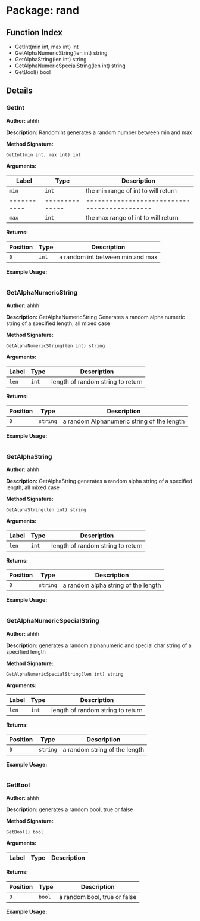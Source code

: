 # Package: rand

## Function Index

- GetInt(min int, max int) int
- GetAlphaNumericString(len int) string
- GetAlphaString(len int) string
- GetAlphaNumericSpecialString(len int) string
- GetBool() bool

## Details

### GetInt

**Author:** ahhh

**Description:**  RandomInt generates a random number between min and max

**Method Signature:**

```
GetInt(min int, max int) int
```

**Arguments:**

| Label     | Type         | Description                                |
|-----------|--------------|--------------------------------------------|
| `min`     | `int`        | the min range of int to will return        |
|-----------|--------------|--------------------------------------------|
| `max`     | `int`        | the max range of int to will return        |

**Returns:**

| Position  | Type         | Description                                |
|-----------|--------------|--------------------------------------------|
| `0`       | `int`        | a random int between min and max           |

**Example Usage:**

```

```

### GetAlphaNumericString

**Author:** ahhh

**Description:** GetAlphaNumericString Generates a random alpha numeric string of a specified length, all mixed case

**Method Signature:**

```
GetAlphaNumericString(len int) string
```

**Arguments:**

| Label     | Type         | Description                                |
|-----------|--------------|--------------------------------------------|
| `len`     | `int`        | length of random string to return          |

**Returns:**

| Position  | Type         | Description                                |
|-----------|--------------|--------------------------------------------|
| `0`       | `string`     | a random Alphanumeric string of the length |

**Example Usage:**

```

```

### GetAlphaString

**Author:** ahhh

**Description:** GetAlphaString generates a random alpha string of a specified length, all mixed case

**Method Signature:**

```
GetAlphaString(len int) string
```

**Arguments:**

| Label     | Type         | Description                                |
|-----------|--------------|--------------------------------------------|
| `len`     | `int`        | length of random string to return          |

**Returns:**

| Position  | Type         | Description                                |
|-----------|--------------|--------------------------------------------|
| `0`       | `string`     | a random alpha string of the length |

**Example Usage:**

```

```

### GetAlphaNumericSpecialString

**Author:** ahhh

**Description:** generates a random alphanumeric and special char string of a specified length

**Method Signature:**

```
GetAlphaNumericSpecialString(len int) string
```

**Arguments:**

| Label     | Type         | Description                                |
|-----------|--------------|--------------------------------------------|
| `len`     | `int`        | length of random string to return          |

**Returns:**

| Position  | Type         | Description                                |
|-----------|--------------|--------------------------------------------|
| `0`       | `string`     | a random string of the length              |

**Example Usage:**

```

```

### GetBool

**Author:** ahhh

**Description:** generates a random bool, true or false

**Method Signature:**

```
GetBool() bool
```

**Arguments:**

| Label     | Type         | Description                                |
|-----------|--------------|--------------------------------------------|

**Returns:**

| Position  | Type         | Description                                |
|-----------|--------------|--------------------------------------------|
| `0`       | `bool`       | a random bool, true or false               |

**Example Usage:**

```

```